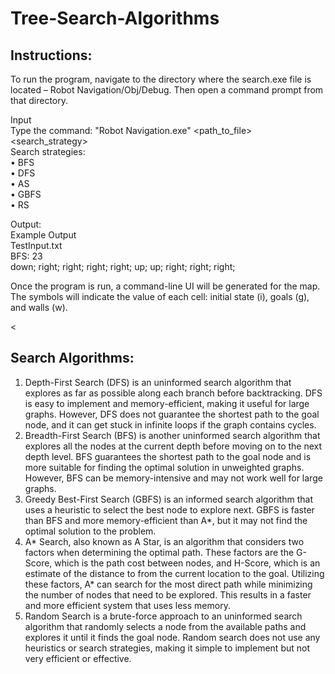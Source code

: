 <h1>Tree-Search-Algorithms</h1>

<h2>Instructions:</h2>
<p>To run the program, navigate to the directory where the search.exe file is located – Robot Navigation/Obj/Debug. Then open a command prompt from that directory.</p>
<p>Input<br>
Type the command: "Robot Navigation.exe" &lt;path_to_file&gt; &lt;search_strategy&gt;<br>
Search strategies:<br>
• BFS<br>
• DFS<br>
• AS<br>
• GBFS<br>
• RS</p>

<p>Output:<br>
Example Output<br>
TestInput.txt<br>
BFS: 23<br>
down; right; right; right; right; up; up; right; right; right;</p>

<p>Once the program is run, a command-line UI will be generated for the map. The symbols will indicate the value of each cell: initial state (i), goals (g), and walls (w).</p>
<

<h2>Search Algorithms:</h2>
<ol>
<li>Depth-First Search (DFS) is an uninformed search algorithm that explores as far as possible along each branch before backtracking. DFS is easy to implement and memory-efficient, making it useful for large graphs. However, DFS does not guarantee the shortest path to the goal node, and it can get stuck in infinite loops if the graph contains cycles.</li>
<li>Breadth-First Search (BFS) is another uninformed search algorithm that explores all the nodes at the current depth before moving on to the next depth level. BFS guarantees the shortest path to the goal node and is more suitable for finding the optimal solution in unweighted graphs. However, BFS can be memory-intensive and may not work well for large graphs.</li>
<li>Greedy Best-First Search (GBFS) is an informed search algorithm that uses a heuristic to select the best node to explore next. GBFS is faster than BFS and more memory-efficient than A*, but it may not find the optimal solution to the problem.</li>
<li>A* Search, also known as A Star, is an algorithm that considers two factors when determining the optimal path. These factors are the G-Score, which is the path cost between nodes, and H-Score, which is an estimate of the distance to from the current location to the goal. Utilizing these factors, A* can search for the most direct path while minimizing the number of nodes that need to be explored. This results in a faster and more efficient system that uses less memory.</li>
<li>Random Search is a brute-force approach to an uninformed search algorithm that randomly selects a node from the available paths and explores it until it finds the goal node. Random search does not use any heuristics or search strategies, making it simple to implement but not very efficient or effective.</li>
</ol>